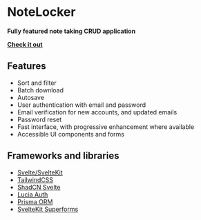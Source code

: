 # NoteLocker
**Fully featured note taking CRUD application**  
  
**[Check it out](https://notelocker.harryrigg.com)**

## Features

- Sort and filter
- Batch download
- Autosave
- User authentication with email and password
- Email verification for new accounts, and updated emails
- Password reset
- Fast interface, with progressive enhancement where available
- Accessible UI components and forms

## Frameworks and libraries

- [Svelte/SvelteKit](https://kit.svelte.dev/)
- [TailwindCSS](https://tailwindcss.com)
- [ShadCN Svelte](https://www.shadcn-svelte.com/)
- [Lucia Auth](https://lucia-auth.com/)
- [Prisma ORM](https://www.prisma.io/orm)
- [SvelteKit Superforms](https://superforms.rocks/)
